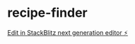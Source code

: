 # recipe-finder

[Edit in StackBlitz next generation editor ⚡️](https://stackblitz.com/~/github.com/vishalsachdev/recipe-finder)